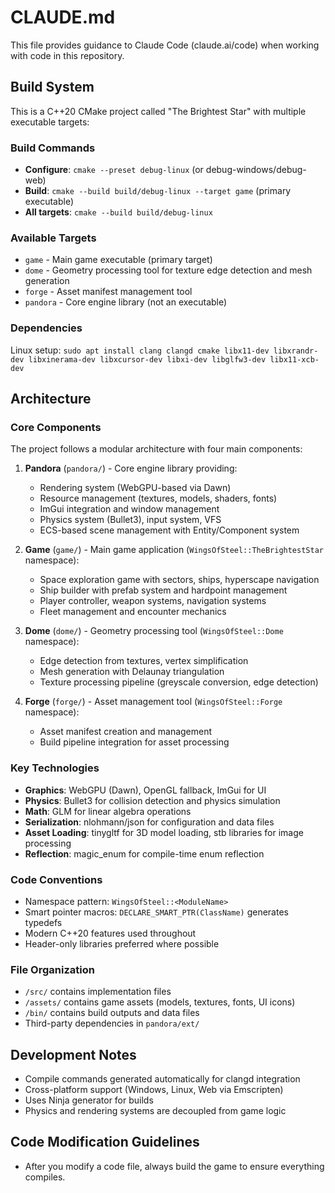 # CLAUDE.md

This file provides guidance to Claude Code (claude.ai/code) when working with code in this repository.

## Build System

This is a C++20 CMake project called "The Brightest Star" with multiple executable targets:

### Build Commands
- **Configure**: `cmake --preset debug-linux` (or debug-windows/debug-web)
- **Build**: `cmake --build build/debug-linux --target game` (primary executable)
- **All targets**: `cmake --build build/debug-linux`

### Available Targets
- `game` - Main game executable (primary target)
- `dome` - Geometry processing tool for texture edge detection and mesh generation
- `forge` - Asset manifest management tool
- `pandora` - Core engine library (not an executable)

### Dependencies
Linux setup: `sudo apt install clang clangd cmake libx11-dev libxrandr-dev libxinerama-dev libxcursor-dev libxi-dev libglfw3-dev libx11-xcb-dev`

## Architecture

### Core Components
The project follows a modular architecture with four main components:

1. **Pandora** (`pandora/`) - Core engine library providing:
   - Rendering system (WebGPU-based via Dawn)
   - Resource management (textures, models, shaders, fonts)
   - ImGui integration and window management
   - Physics system (Bullet3), input system, VFS
   - ECS-based scene management with Entity/Component system

2. **Game** (`game/`) - Main game application (`WingsOfSteel::TheBrightestStar` namespace):
   - Space exploration game with sectors, ships, hyperscape navigation
   - Ship builder with prefab system and hardpoint management
   - Player controller, weapon systems, navigation systems
   - Fleet management and encounter mechanics

3. **Dome** (`dome/`) - Geometry processing tool (`WingsOfSteel::Dome` namespace):
   - Edge detection from textures, vertex simplification
   - Mesh generation with Delaunay triangulation
   - Texture processing pipeline (greyscale conversion, edge detection)

4. **Forge** (`forge/`) - Asset management tool (`WingsOfSteel::Forge` namespace):
   - Asset manifest creation and management
   - Build pipeline integration for asset processing

### Key Technologies
- **Graphics**: WebGPU (Dawn), OpenGL fallback, ImGui for UI
- **Physics**: Bullet3 for collision detection and physics simulation
- **Math**: GLM for linear algebra operations
- **Serialization**: nlohmann/json for configuration and data files
- **Asset Loading**: tinygltf for 3D model loading, stb libraries for image processing
- **Reflection**: magic_enum for compile-time enum reflection

### Code Conventions
- Namespace pattern: `WingsOfSteel::<ModuleName>`
- Smart pointer macros: `DECLARE_SMART_PTR(ClassName)` generates typedefs
- Modern C++20 features used throughout
- Header-only libraries preferred where possible

### File Organization
- `/src/` contains implementation files
- `/assets/` contains game assets (models, textures, fonts, UI icons)
- `/bin/` contains build outputs and data files
- Third-party dependencies in `pandora/ext/`

## Development Notes
- Compile commands generated automatically for clangd integration
- Cross-platform support (Windows, Linux, Web via Emscripten)
- Uses Ninja generator for builds
- Physics and rendering systems are decoupled from game logic

## Code Modification Guidelines
- After you modify a code file, always build the game to ensure everything compiles.